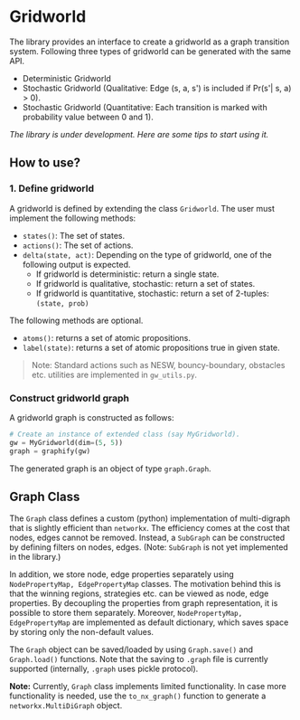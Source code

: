 # Gridworld 

The library provides an interface to create a gridworld as a graph transition system.
Following three types of gridworld can be generated with the same API.
* Deterministic Gridworld
* Stochastic Gridworld (Qualitative: Edge (s, a, s') is included if Pr(s'| s, a) > 0).
* Stochastic Gridworld (Quantitative: Each transition is marked with probability value between 0 and 1).


*The library is under development. Here are some tips to start using it.* 


## How to use?

### 1. Define gridworld 
A gridworld is defined by extending the class `Gridworld`. The user must implement the following methods:
* `states()`: The set of states. 
* `actions()`: The set of actions. 
* `delta(state, act)`: Depending on the type of gridworld, one of the following output is expected.
  * If gridworld is deterministic: return a single state. 
  * If gridworld is qualitative, stochastic: return a set of states. 
  * If gridworld is quantitative, stochastic: return a set of 2-tuples: `(state, prob)`

The following methods are optional. 
* `atoms()`: returns a set of atomic propositions. 
* `label(state)`: returns a set of atomic propositions true in given state. 


> Note: Standard actions such as NESW, bouncy-boundary, obstacles etc. utilities 
> are implemented in `gw_utils.py`.  


### Construct gridworld graph
A gridworld graph is constructed as follows:
```python
# Create an instance of extended class (say MyGridworld). 
gw = MyGridworld(dim=(5, 5))
graph = graphify(gw)
```

The generated graph is an object of type `graph.Graph`. 


## Graph Class

The `Graph` class defines a custom (python) implementation of multi-digraph
that is slightly efficient than `networkx`. The efficiency comes at the cost that nodes, 
edges cannot be removed. Instead, a `SubGraph` can be constructed by defining filters
on nodes, edges. (Note: `SubGraph` is not yet implemented in the library.)

In addition, we store node, edge properties separately using `NodePropertyMap, EdgePropertyMap` classes.
The motivation behind this is that the winning regions, strategies etc. can be viewed as node, edge properties.
By decoupling the properties from graph representation, it is possible to store them separately. 
Moreover, `NodePropertyMap, EdgePropertyMap` are implemented as default dictionary, which saves space 
by storing only the non-default values. 

The `Graph` object can be saved/loaded by using `Graph.save()` and `Graph.load()` functions. Note that 
the saving to `.graph` file is currently supported (internally, `.graph` uses pickle protocol).

**Note:** Currently, `Graph` class implements limited functionality. In case more functionality is needed, 
use the `to_nx_graph()` function to generate a `networkx.MultiDiGraph` object. 


